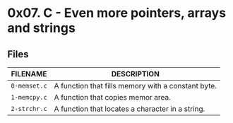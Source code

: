 # 0x07. C - Even more pointers, arrays and strings

## Files

| FILENAME | DESCRIPTION |
| -----------------|---------------------------------|
| `0-memset.c` | A function that fills memory with a constant byte. |
| `1-memcpy.c` | A function that copies memor area. |
| `2-strchr.c` | A function that locates a character in a string. |
